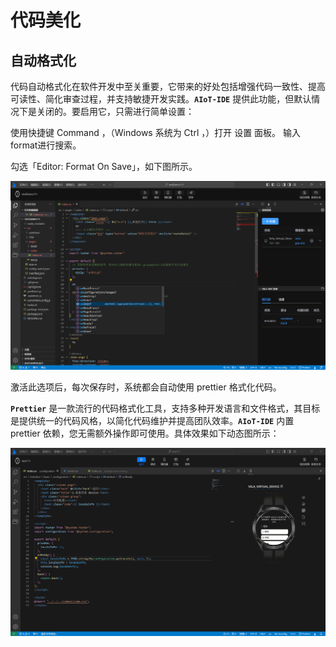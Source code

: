 <!-- 源地址: https://iot.mi.com/vela/quickapp/zh/tools/dev/format.html -->

# 代码美化

## 自动格式化

代码自动格式化在软件开发中至关重要，它带来的好处包括增强代码一致性、提高可读性、简化审查过程，并支持敏捷开发实践。**`AIoT-IDE`** 提供此功能，但默认情况下是关闭的。要启用它，只需进行简单设置：

使用快捷键 Command ，（Windows 系统为 Ctrl ，）打开 设置 面板。 输入format进行搜索。

勾选「Editor: Format On Save」，如下图所示。

![alt text](../../images/ide-ux-5.png)

激活此选项后，每次保存时，系统都会自动使用 prettier 格式化代码。

**`Prettier`** 是一款流行的代码格式化工具，支持多种开发语言和文件格式，其目标是提供统一的代码风格，以简化代码维护并提高团队效率。**`AIoT-IDE`** 内置 prettier 依赖，您无需额外操作即可使用。具体效果如下动态图所示：

![alt text](../../images/ide-ux-12.gif)
